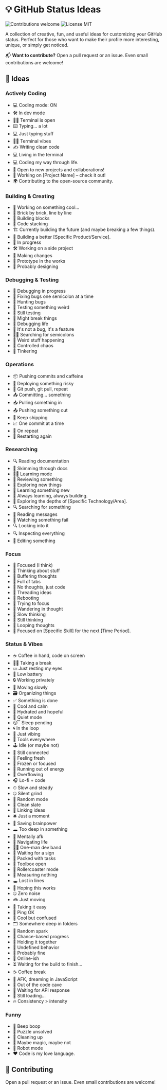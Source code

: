 # 💡 GitHub Status Ideas

<p>
  <img alt="Contributions welcome" src="https://img.shields.io/badge/Contributions-welcome-green">
  <img alt="License MIT" src="https://img.shields.io/badge/License-MIT-orange">
</p>

A collection of creative, fun, and useful ideas for customizing your GitHub status. Perfect for those who want to make their profile more interesting, unique, or simply get noticed.

📬 **Want to contribute?** Open a pull request or an issue. Even small contributions are welcome!

## 📕 Ideas

### Actively Coding

- 💻 Coding mode: ON
- 🛠️ In dev mode
- 🧑‍💻 Terminal is open
- ⌨️ Typing... a lot
- 💻 Just typing stuff
- 🧑‍💻 Terminal vibes
- ✍️ Writing clean code
- 💻 Living in the terminal
- 💻 Coding my way through life.
- 🤝 Open to new projects and collaborations!
- 🚀 Working on [Project Name] – check it out!
- 🌍 Contributing to the open-source community.

### Building & Creating

- 🚧 Working on something cool...
- 🧱 Brick by brick, line by line
- 🧱 Building blocks
- 🧱 Code stacking
- 🏗️ Currently building the future (and maybe breaking a few things).
- 🧱 Building a better [Specific Product/Service].
- 🚧 In progress
- 🛠️ Working on a side project
- 🧬 Making changes
- 🧪 Prototype in the works
- 🎨 Probably designing

### Debugging & Testing

- 🧪 Debugging in progress
- 🔧 Fixing bugs one semicolon at a time
- 🐞 Hunting bugs
- 🧪 Testing something weird
- 🧪 Still testing
- 🧪 Might break things
- 👾 Debugging life
- 🐛 It's not a bug, it's a feature
- 🕵️‍♂️ Searching for semicolons
- 🧪 Weird stuff happening
- 🧪 Controlled chaos
- 🔧 Tinkering

### Operations

- 📦 Pushing commits and caffeine
- 🚀 Deploying something risky
- 🔁 Git push, git pull, repeat
- 📤 Committing... something
- 📥 Pulling something in
- 📤 Pushing something out
- 💪 Keep shipping
- 📈 One commit at a time
- 🔂 On repeat
- 🔄 Restarting again

### Researching

- 🔍 Reading documentation
- 📖 Skimming through docs
- 🧑‍🏫 Learning mode
- 📄 Reviewing something
- 🔭 Exploring new things
- 🧠 Learning something new
- 📘 Always learning, always building.
- 🔬 Exploring the depths of [Specific Technology/Area].
- 🔍 Searching for something
- 💬 Reading messages
- 👀 Watching something fail
- 🔍 Looking into it
- 🔍 Inspecting everything
- 📄 Editing something

### Focus

- 🧠 Focused (I think)
- 🤔 Thinking about stuff
- 🧠 Buffering thoughts
- 🧠 Full of tabs
- 🧠 No thoughts, just code
- 🧵 Threading ideas
- 🧠 Rebooting
- 🎯 Trying to focus
- 🌌 Wandering in thought
- 🧠 Slow thinking
- 🧠 Still thinking
- 🔁 Looping thoughts
- 🎯 Focused on [Specific Skill] for the next [Time Period].

### Status & Vibes

- ☕ Coffee in hand, code on screen
- 🧘‍♂️ Taking a break
- 💤 Just resting my eyes
- 🔋 Low battery
- 🔒 Working privately
- 🐢 Moving slowly
- 🗃 Organizing things
- ✅ Something is done
- 🧊 Cool and calm
- 🧃 Hydrated and hopeful
- 🧏 Quiet mode
- 😴 Sleep pending
- 🌀 In the loop
- 📎 Just vibing
- 🧰 Tools everywhere
- 🕹 Idle (or maybe not)
- 📡 Still connected
- 🌿 Feeling fresh
- 🧊 Frozen or focused
- 🔋 Running out of energy
- 🤯 Overflowing
- 🎧 Lo-fi + code
- ⏱ Slow and steady
- 🤐 Silent grind
- 🎲 Random mode
- 🧼 Clean slate
- 🔗 Linking ideas
- 🛎 Just a moment
- 💾 Saving brainpower
- 🕳 Too deep in something
- 🚪 Mentally afk
- 🧭 Navigating life
- 🧑‍🎤 One-man dev band
- 🚦 Waiting for a sign
- 🎒 Packed with tasks
- 🧰 Toolbox open
- 🎢 Rollercoaster mode
- 📐 Measuring nothing
- 🕳 Lost in lines
- 🤞 Hoping this works
- 🤐 Zero noise
- 🚲 Just moving
- 🧃 Taking it easy
- 📡 Ping OK
- 🧊 Cool but confused
- 🗂 Somewhere deep in folders
- 🌠 Random spark
- 🎲 Chance-based progress
- 🧷 Holding it together
- 🔮 Undefined behavior
- 🧯 Probably fine
- 📶 Online-ish
- ⏳ Waiting for the build to finish...
- ☕ Coffee break
- 🌙 AFK, dreaming in JavaScript
- 🚪 Out of the code cave
- 📡 Waiting for API response
- 🐢 Still loading...
- 🔥 Consistency > intensity

### Funny

- 🤖 Beep boop
- 🧩 Puzzle unsolved
- 🧹 Cleaning up
- 🥢 Maybe magic, maybe not
- 🤖 Robot mode
- ❤️ Code is my love language.

## 🙏 Contributing

Open a pull request or an issue. Even small contributions are welcome!
